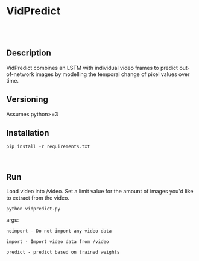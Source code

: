 # VidPredict
<br>
<br>

## Description
VidPredict combines an LSTM with individual video frames to predict out-of-network 
images by modelling the temporal change of pixel values over time. 
<br>

## Versioning
Assumes python>=3
<br>

## Installation
    pip install -r requirements.txt
<br>

## Run

Load video into /video. Set a limit value for the amount of images you'd like to extract from the video.

    python vidpredict.py

    
args: 

    noimport - Do not import any video data

    import - Import video data from /video

    predict - predict based on trained weights

